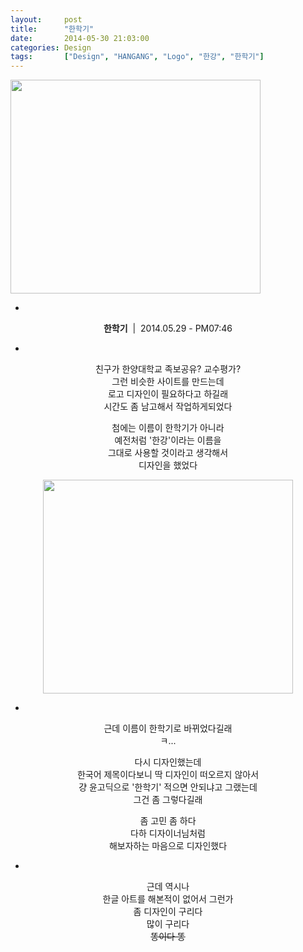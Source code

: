 ```yaml
---
layout:     post
title:      "한학기"
date:       2014-05-30 21:03:00
categories: Design
tags:       ["Design", "HANGANG", "Logo", "한강", "한학기"]
---
```


<img src="{{ site.baseurl }}/images/post/2014-05-30-ONE-TERM-01.png" style="width:400px;height:342px;margin:auto" />

<center>

-

**한학기**&nbsp;&nbsp;|&nbsp;&nbsp;2014.05.29 - PM07:46

-

친구가 한양대학교 족보공유? 교수평가?<br />
그런 비슷한 사이트를 만드는데<br />
로고 디자인이 필요하다고 하길래<br />
시간도 좀 남고해서 작업하게되었다<br />

첨에는 이름이 한학기가 아니라<br />
예전처럼 '한강'이라는 이름을<br />
그대로 사용할 것이라고 생각해서<br />
디자인을 했었다<br />

<img src="{{ site.baseurl }}/images/post/2014-05-30-ONE-TERM-02.png" style="width:400px;height:342px;margin:auto" />

-

근데 이름이 한학기로 바뀌었다길래<br />
ㅋ...<br />

다시 디자인했는데<br />
한국어 제목이다보니 딱 디자인이 떠오르지 않아서<br />
걍 윤고딕으로 '한학기' 적으면 안되냐고 그랬는데<br />
그건 좀 그렇다길래<br />

좀 고민 좀 하다<br />
다하 디자이너님처럼<br />
해보자하는 마음으로 디자인했다<br />

-

근데 역시나<br />
한글 아트를 해본적이 없어서 그런가<br />
좀 디자인이 구리다<br />
많이 구리다<br />
~~똥이다 똥~~<br />
<br />

</center>
